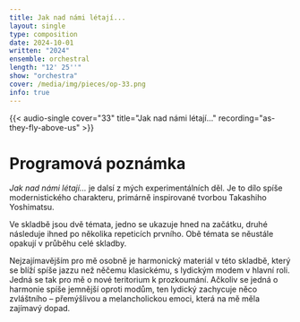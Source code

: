```yaml
---
title: Jak nad námi létají...
layout: single
type: composition
date: 2024-10-01
written: "2024"
ensemble: orchestral
length: "12' 25''"
show: "orchestra"
cover: /media/img/pieces/op-33.png
info: true
---
```


{{< audio-single cover="33" title="Jak nad námi létají..." recording="as-they-fly-above-us" >}}

# Programová poznámka

*Jak nad námi létají...* je dalsí z mých experimentálních děl. Je to dílo spíše modernistického charakteru, primárně inspirované tvorbou Takashiho Yoshimatsu.

Ve skladbě jsou dvě témata, jedno se ukazuje hned na začátku, druhé následuje ihned po několika repeticích prvního. Obě témata se něustále opakují v průběhu celé skladby.

Nejzajímavějším pro mě osobně je harmonický materiál v této skladbě, který se blíží spíše jazzu než něčemu klasickému, s lydickým modem v hlavní roli. Jedná se tak pro mě o nové teritorium k prozkoumání. Ačkoliv se jedná o harmonie spíše jemnější oproti modům, ten lydický zachycuje něco zvláštního – přemýšlivou a melancholickou emoci, která na mě měla zajímavý dopad.